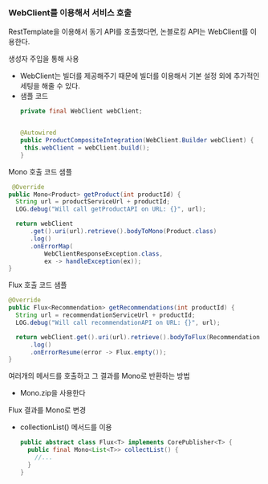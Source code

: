 ### WebClient를 이용해서 서비스 호출
RestTemplate을 이용해서 동기 API를 호출했다면, 논블로킹 API는 WebClient를 이용한다.

생성자 주입을 통해 사용
- WebClient는 빌더를 제공해주기 때문에 빌더를 이용해서 기본 설정 외에 추가적인 세팅을 해줄 수 있다. 
- 샘플 코드
   ```java
  private final WebClient webClient;


  @Autowired
  public ProductCompositeIntegration(WebClient.Builder webClient) {
    this.webClient = webClient.build();
  }
  ```

Mono 호출 코드 샘플
```java
 @Override
public Mono<Product> getProduct(int productId) {
  String url = productServiceUrl + productId;
  LOG.debug("Will call getProductAPI on URL: {}", url);

  return webClient
      .get().uri(url).retrieve().bodyToMono(Product.class)
      .log()
      .onErrorMap(
          WebClientResponseException.class,
          ex -> handleException(ex));
}
```

Flux 호출 코드 샘플
```java
@Override
public Flux<Recommendation> getRecommendations(int productId) {
  String url = recommendationServiceUrl + productId;
  LOG.debug("Will call recommendationAPI on URL: {}", url);

  return webClient.get().uri(url).retrieve().bodyToFlux(Recommendation.class)
      .log()
      .onErrorResume(error -> Flux.empty());
}
```

여러개의 메서드를 호출하고 그 결과를 Mono로 반환하는 방법
- Mono.zip을 사용한다

Flux 결과를 Mono로 변경
- collectionList() 메서드를 이용
   ```java
   public abstract class Flux<T> implements CorePublisher<T> {
     public final Mono<List<T>> collectList() { 
       //...
     }
   }
   ```